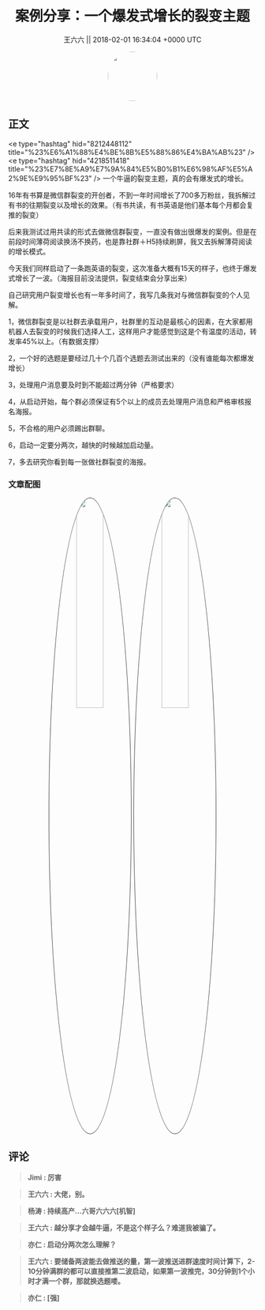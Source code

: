 <h1 align="center">案例分享：一个爆发式增长的裂变主题</h1>




<p align="center">
    <a>王六六 || 2018-02-01 16:34:04 &#43;0000 UTC</a>
</p>

<div align="center">
    <img src="https://images.zsxq.com/FjoEggTJXg0GLhFKLn_iorf4P59Z?e=1590940799&amp;token=kIxbL07-8jAj8w1n4s9zv64FuZZNEATmlU_Vm6zD:ri9uHackkQeE-KOwebEfmaM-3AM=" width="100" height="100" style="border:1px solid;border-radius:50%; color:#ffffff"/>
</div>




## 正文

<div>
&lt;e type=&#34;hashtag&#34; hid=&#34;8212448112&#34; title=&#34;%23%E6%A1%88%E4%BE%8B%E5%88%86%E4%BA%AB%23&#34; /&gt;  &lt;e type=&#34;hashtag&#34; hid=&#34;4218511418&#34; title=&#34;%23%E7%8E%A9%E7%9A%84%E5%B0%B1%E6%98%AF%E5%A2%9E%E9%95%BF%23&#34; /&gt;  一个牛逼的裂变主题，真的会有爆发式的增长。

16年有书算是微信群裂变的开创者，不到一年时间增长了700多万粉丝，我拆解过有书的往期裂变以及增长的效果。（有书共读，有书英语是他们基本每个月都会复推的裂变）

后来我测试过用共读的形式去做微信群裂变，一直没有做出很爆发的案例。但是在前段时间薄荷阅读换汤不换药，也是靠社群＋H5持续刷屏，我又去拆解薄荷阅读的增长模式。

今天我们同样启动了一条跑英语的裂变，这次准备大概有15天的样子，也终于爆发式增长了一波。（海报目前没法提供，裂变结束会分享出来）

自己研究用户裂变增长也有一年多时间了，我写几条我对与微信群裂变的个人见解。

1，微信群裂变是以社群去承载用户，社群里的互动是最核心的因素，在大家都用机器人去裂变的时候我们选择人工，这样用户才能感觉到这是个有温度的活动，转发率45%以上。（有数据支撑）

2，一个好的选题是要经过几十个几百个选题去测试出来的（没有谁能每次都爆发增长）

3，处理用户消息要及时到不能超过两分钟（严格要求）

4，从启动开始，每个群必须保证有5个以上的成员去处理用户消息和严格审核报名海报。

5，不合格的用户必须踢出群聊。

6，启动一定要分两次，越快的时候越加启动量。

7，多去研究你看到每一张做社群裂变的海报。
</div>

### 文章配图

<div class="image" align="center">

<img src="https://images.zsxq.com/Fqd6x84WWP73u5kV-zDnpj2wDj9E?imageMogr2/auto-orient/thumbnail/800x/format/jpg/blur/1x0/quality/75&amp;e=1590940799&amp;token=kIxbL07-8jAj8w1n4s9zv64FuZZNEATmlU_Vm6zD:qF8HV169600YRThZWolIPxiW74c=" width="33%" height="33%" style="border:1px solid;border-radius:50%; color:#3c3f41"/>

<img src="https://images.zsxq.com/FnHDfFKAHTeI9sNwPIK-pG4QBKf-?e=1590940799&amp;token=kIxbL07-8jAj8w1n4s9zv64FuZZNEATmlU_Vm6zD:gJ8zoduxh_Qs-vKPZNfVYZ17Qv8=" width="33%" height="33%" style="border:1px solid;border-radius:50%; color:#3c3f41"/>

</div>


## 评论

<div align="left">
<div>

<blockquote >
<span> <strong>Jimi : 厉害 </strong></span>
</blockquote>

<blockquote >
<span> <strong>王六六 : 大佬，别。 </strong></span>
</blockquote>

<blockquote >
<span> <strong>杨涛 : 持续高产…六哥六六六[机智] </strong></span>
</blockquote>

<blockquote >
<span> <strong>王六六 : 越分享才会越牛逼，不是这个样子么？难道我被骗了。 </strong></span>
</blockquote>

<blockquote >
<span> <strong>亦仁 : 启动分两次怎么理解？ </strong></span>
</blockquote>

<blockquote >
<span> <strong>王六六 : 要储备两波能去做推送的量，第一波推送进群速度时间计算下，2-10分钟满群的都可以直接推第二波启动，如果第一波推完，30分钟到1个小时才满一个群，那就换选题喽。 </strong></span>
</blockquote>

<blockquote >
<span> <strong>亦仁 : [强] </strong></span>
</blockquote>

</div>
</div>